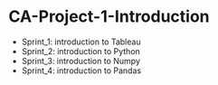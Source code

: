 # CA-Project-1-Introduction

- Sprint_1: introduction to Tableau
- Sprint_2: introduction to Python
- Sprint_3: introduction to Numpy
- Sprint_4: introduction to Pandas